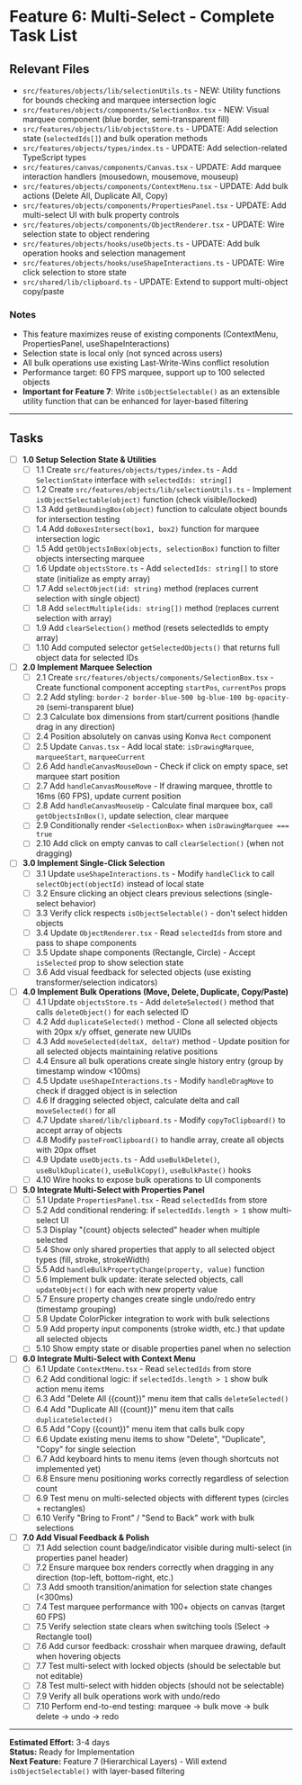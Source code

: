 # Feature 6: Multi-Select - Complete Task List

## Relevant Files

- `src/features/objects/lib/selectionUtils.ts` - NEW: Utility functions for bounds checking and marquee intersection logic
- `src/features/objects/components/SelectionBox.tsx` - NEW: Visual marquee component (blue border, semi-transparent fill)
- `src/features/objects/lib/objectsStore.ts` - UPDATE: Add selection state (`selectedIds[]`) and bulk operation methods
- `src/features/objects/types/index.ts` - UPDATE: Add selection-related TypeScript types
- `src/features/canvas/components/Canvas.tsx` - UPDATE: Add marquee interaction handlers (mousedown, mousemove, mouseup)
- `src/features/objects/components/ContextMenu.tsx` - UPDATE: Add bulk actions (Delete All, Duplicate All, Copy)
- `src/features/objects/components/PropertiesPanel.tsx` - UPDATE: Add multi-select UI with bulk property controls
- `src/features/objects/components/ObjectRenderer.tsx` - UPDATE: Wire selection state to object rendering
- `src/features/objects/hooks/useObjects.ts` - UPDATE: Add bulk operation hooks and selection management
- `src/features/objects/hooks/useShapeInteractions.ts` - UPDATE: Wire click selection to store state
- `src/shared/lib/clipboard.ts` - UPDATE: Extend to support multi-object copy/paste

### Notes
- This feature maximizes reuse of existing components (ContextMenu, PropertiesPanel, useShapeInteractions)
- Selection state is local only (not synced across users)
- All bulk operations use existing Last-Write-Wins conflict resolution
- Performance target: 60 FPS marquee, support up to 100 selected objects
- **Important for Feature 7**: Write `isObjectSelectable()` as an extensible utility function that can be enhanced for layer-based filtering

---

## Tasks

- [ ] **1.0 Setup Selection State & Utilities**
  - [ ] 1.1 Create `src/features/objects/types/index.ts` - Add `SelectionState` interface with `selectedIds: string[]`
  - [ ] 1.2 Create `src/features/objects/lib/selectionUtils.ts` - Implement `isObjectSelectable(object)` function (check visible/locked)
  - [ ] 1.3 Add `getBoundingBox(object)` function to calculate object bounds for intersection testing
  - [ ] 1.4 Add `doBoxesIntersect(box1, box2)` function for marquee intersection logic
  - [ ] 1.5 Add `getObjectsInBox(objects, selectionBox)` function to filter objects intersecting marquee
  - [ ] 1.6 Update `objectsStore.ts` - Add `selectedIds: string[]` to store state (initialize as empty array)
  - [ ] 1.7 Add `selectObject(id: string)` method (replaces current selection with single object)
  - [ ] 1.8 Add `selectMultiple(ids: string[])` method (replaces current selection with array)
  - [ ] 1.9 Add `clearSelection()` method (resets selectedIds to empty array)
  - [ ] 1.10 Add computed selector `getSelectedObjects()` that returns full object data for selected IDs

- [ ] **2.0 Implement Marquee Selection**
  - [ ] 2.1 Create `src/features/objects/components/SelectionBox.tsx` - Create functional component accepting `startPos`, `currentPos` props
  - [ ] 2.2 Add styling: `border-2 border-blue-500 bg-blue-100 bg-opacity-20` (semi-transparent blue)
  - [ ] 2.3 Calculate box dimensions from start/current positions (handle drag in any direction)
  - [ ] 2.4 Position absolutely on canvas using Konva `Rect` component
  - [ ] 2.5 Update `Canvas.tsx` - Add local state: `isDrawingMarquee`, `marqueeStart`, `marqueeCurrent`
  - [ ] 2.6 Add `handleCanvasMouseDown` - Check if click on empty space, set marquee start position
  - [ ] 2.7 Add `handleCanvasMouseMove` - If drawing marquee, throttle to 16ms (60 FPS), update current position
  - [ ] 2.8 Add `handleCanvasMouseUp` - Calculate final marquee box, call `getObjectsInBox()`, update selection, clear marquee
  - [ ] 2.9 Conditionally render `<SelectionBox>` when `isDrawingMarquee === true`
  - [ ] 2.10 Add click on empty canvas to call `clearSelection()` (when not dragging)

- [ ] **3.0 Implement Single-Click Selection**
  - [ ] 3.1 Update `useShapeInteractions.ts` - Modify `handleClick` to call `selectObject(objectId)` instead of local state
  - [ ] 3.2 Ensure clicking an object clears previous selections (single-select behavior)
  - [ ] 3.3 Verify click respects `isObjectSelectable()` - don't select hidden objects
  - [ ] 3.4 Update `ObjectRenderer.tsx` - Read `selectedIds` from store and pass to shape components
  - [ ] 3.5 Update shape components (Rectangle, Circle) - Accept `isSelected` prop to show selection state
  - [ ] 3.6 Add visual feedback for selected objects (use existing transformer/selection indicators)

- [ ] **4.0 Implement Bulk Operations (Move, Delete, Duplicate, Copy/Paste)**
  - [ ] 4.1 Update `objectsStore.ts` - Add `deleteSelected()` method that calls `deleteObject()` for each selected ID
  - [ ] 4.2 Add `duplicateSelected()` method - Clone all selected objects with 20px x/y offset, generate new UUIDs
  - [ ] 4.3 Add `moveSelected(deltaX, deltaY)` method - Update position for all selected objects maintaining relative positions
  - [ ] 4.4 Ensure all bulk operations create single history entry (group by timestamp window <100ms)
  - [ ] 4.5 Update `useShapeInteractions.ts` - Modify `handleDragMove` to check if dragged object is in selection
  - [ ] 4.6 If dragging selected object, calculate delta and call `moveSelected()` for all
  - [ ] 4.7 Update `shared/lib/clipboard.ts` - Modify `copyToClipboard()` to accept array of objects
  - [ ] 4.8 Modify `pasteFromClipboard()` to handle array, create all objects with 20px offset
  - [ ] 4.9 Update `useObjects.ts` - Add `useBulkDelete()`, `useBulkDuplicate()`, `useBulkCopy()`, `useBulkPaste()` hooks
  - [ ] 4.10 Wire hooks to expose bulk operations to UI components

- [ ] **5.0 Integrate Multi-Select with Properties Panel**
  - [ ] 5.1 Update `PropertiesPanel.tsx` - Read `selectedIds` from store
  - [ ] 5.2 Add conditional rendering: if `selectedIds.length > 1` show multi-select UI
  - [ ] 5.3 Display "{count} objects selected" header when multiple selected
  - [ ] 5.4 Show only shared properties that apply to all selected object types (fill, stroke, strokeWidth)
  - [ ] 5.5 Add `handleBulkPropertyChange(property, value)` function
  - [ ] 5.6 Implement bulk update: iterate selected objects, call `updateObject()` for each with new property value
  - [ ] 5.7 Ensure property changes create single undo/redo entry (timestamp grouping)
  - [ ] 5.8 Update ColorPicker integration to work with bulk selections
  - [ ] 5.9 Add property input components (stroke width, etc.) that update all selected objects
  - [ ] 5.10 Show empty state or disable properties panel when no selection

- [ ] **6.0 Integrate Multi-Select with Context Menu**
  - [ ] 6.1 Update `ContextMenu.tsx` - Read `selectedIds` from store
  - [ ] 6.2 Add conditional logic: if `selectedIds.length > 1` show bulk action menu items
  - [ ] 6.3 Add "Delete All ({count})" menu item that calls `deleteSelected()`
  - [ ] 6.4 Add "Duplicate All ({count})" menu item that calls `duplicateSelected()`
  - [ ] 6.5 Add "Copy ({count})" menu item that calls bulk copy
  - [ ] 6.6 Update existing menu items to show "Delete", "Duplicate", "Copy" for single selection
  - [ ] 6.7 Add keyboard hints to menu items (even though shortcuts not implemented yet)
  - [ ] 6.8 Ensure menu positioning works correctly regardless of selection count
  - [ ] 6.9 Test menu on multi-selected objects with different types (circles + rectangles)
  - [ ] 6.10 Verify "Bring to Front" / "Send to Back" work with bulk selections

- [ ] **7.0 Add Visual Feedback & Polish**
  - [ ] 7.1 Add selection count badge/indicator visible during multi-select (in properties panel header)
  - [ ] 7.2 Ensure marquee box renders correctly when dragging in any direction (top-left, bottom-right, etc.)
  - [ ] 7.3 Add smooth transition/animation for selection state changes (<300ms)
  - [ ] 7.4 Test marquee performance with 100+ objects on canvas (target 60 FPS)
  - [ ] 7.5 Verify selection state clears when switching tools (Select → Rectangle tool)
  - [ ] 7.6 Add cursor feedback: crosshair when marquee drawing, default when hovering objects
  - [ ] 7.7 Test multi-select with locked objects (should be selectable but not editable)
  - [ ] 7.8 Test multi-select with hidden objects (should not be selectable)
  - [ ] 7.9 Verify all bulk operations work with undo/redo
  - [ ] 7.10 Perform end-to-end testing: marquee → bulk move → bulk delete → undo → redo

---

**Estimated Effort:** 3-4 days  
**Status:** Ready for Implementation  
**Next Feature:** Feature 7 (Hierarchical Layers) - Will extend `isObjectSelectable()` with layer-based filtering

